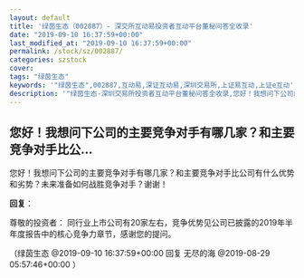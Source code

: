 ```yaml
---
layout: default
title: '绿茵生态（002887）- 深交所互动易投资者互动平台董秘问答全收录'
date: "2019-09-10 16:37:59+00:00"
last_modified_at: "2019-09-10 16:37:59+00:00"
permalink: /stock/sz/002887/
categories: szstock
cover: 
tags: "绿茵生态"
keywords: '"绿茵生态",002887,互动易,深证互动易,深圳交易所,上证易互动,上证e互动'
description: '"绿茵生态-深圳交易所投资者互动平台董秘问答全收录,您好！我想问下公司的主要竞争对手有哪几家？和主要竞争对手比公司有什么优势和劣势？未来准备如何战胜竞争对手？谢谢！"'
---
```


## 您好！我想问下公司的主要竞争对手有哪几家？和主要竞争对手比公...

您好！我想问下公司的主要竞争对手有哪几家？和主要竞争对手比公司有什么优势和劣势？未来准备如何战胜竞争对手？谢谢！

**回复**：

尊敬的投资者：
           同行业上市公司有20家左右，竞争优势见公司已披露的2019年半年度报告中的核心竞争力章节，感谢您的提问。 

（绿茵生态  @2019-09-10 16:37:59+00:00 回复 无尽的海  @2019-08-29 05:57:46+00:00 ）


